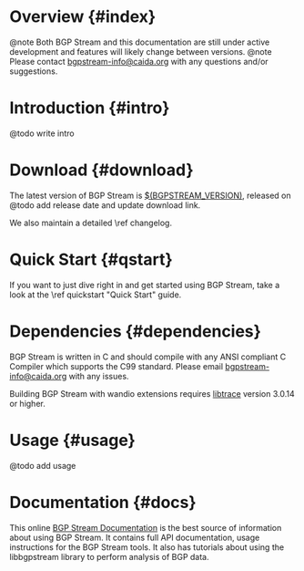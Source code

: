 Overview {#index}
========

@note Both BGP Stream and this documentation are still under active development and
features will likely change between versions.
@note Please contact bgpstream-info@caida.org with any questions and/or suggestions.

Introduction        {#intro}
============

@todo write intro

Download            {#download}
========

The latest version of BGP Stream is
[$(BGPSTREAM_VERSION)](http://www.caida.org/tools/XXX/bgpstream-1.0.0.tar.gz),
released on @todo add release date and update download link.

We also maintain a detailed \ref changelog.

Quick Start               {#qstart}
===========

If you want to just dive right in and get started using BGP Stream, take a look at
the \ref quickstart "Quick Start" guide.

Dependencies        {#dependencies}
============

BGP Stream is written in C and should compile with any ANSI compliant C Compiler
which supports the C99 standard. Please email bgpstream-info@caida.org with any
issues.

Building BGP Stream with wandio extensions requires
[libtrace](http://research.wand.net.nz/software/libtrace.php) version 3.0.14 or
higher.

Usage               {#usage}
=====

@todo add usage


Documentation       {#docs}
=============

This online [BGP Stream Documentation](TODO) is the best source of information
about using BGP Stream. It contains full API documentation, usage instructions
for the BGP Stream tools. It also has tutorials about using the libbgpstream
library to perform analysis of BGP data.

